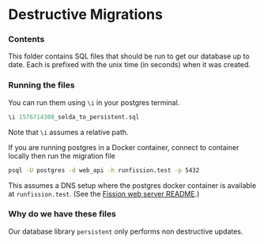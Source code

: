 # Destructive Migrations

### Contents
This folder contains SQL files that should be run to get our database up to date. Each is prefixed with the unix time (in seconds) when it was created.

### Running the files

You can run them using `\i` in your postgres terminal.

```sql
\i 1576714308_selda_to_persistent.sql
```

Note that `\i` assumes a relative path.

If you are running postgres in a Docker container, connect to container locally then run the migration file

```sh
psql -U postgres -d web_api -h runfission.test -p 5432
```

This assumes a DNS setup where the postgres docker container is available at `runfission.test`. (See the [Fission web server README](../README.md).)

### Why do we have these files
Our database library `persistent` only performs non destructive updates.